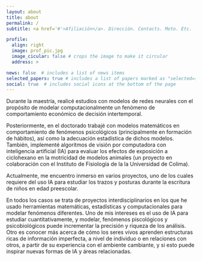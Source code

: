 ```yaml
---
layout: about
title: about
permalink: /
subtitle: <a href='#'>Afiliación</a>. Dirección. Contacts. Moto. Etc.

profile:
  align: right
  image: prof_pic.jpg
  image_cicular: false # crops the image to make it circular
  address: >

news: false  # includes a list of news items
selected_papers: true # includes a list of papers marked as "selected={true}"
social: true  # includes social icons at the bottom of the page
---
```


Durante la maestría, realicé estudios con modelos de redes neurales con el propósito de modelar computacionalmente un fenómeno de comportamiento económico de decisión intertemporal. 
    
Posteriormente, en el doctorado trabajé con modelos matemáticos en comportamiento de fenómenos psicológicos (principalmente en formación de hábitos), así como la adecuación estadística de dichos modelos. También, implementé algoritmos de visión por computadora con inteligencia artificial (IA) para evaluar los efectos de exposición a ciclohexano en la motricidad de modelos animales (un proyecto en colaboración con el Instituto de Fisiología de la la Universidad de Colima). 
    
Actualmente, me encuentro inmerso en varios proyectos, uno de los cuales requiere del uso IA para estudiar los trazos y posturas durante la escritura de niños en edad preescolar.
    
En todos los casos se trata de proyectos interdisciplinarios en los que he usado herramientas matemáticas, estadísticas y computacionales para modelar fenómenos diferentes. Uno de mis intereses es el uso de IA para estudiar cuantitativamente, y modelar, fenómenos piscológicos y psicobiológicos puede incrementar la precisión y riqueza de los análisis. Otro es conocer más acerca de cómo los seres vivos aprenden estructuras ricas de información imperfecta, a nivel de individuo o en relaciones con otros, a partir de su experiencia con el ambiente cambiante, y si esto puede inspirar nuevas formas de IA y áreas relacionadas.

